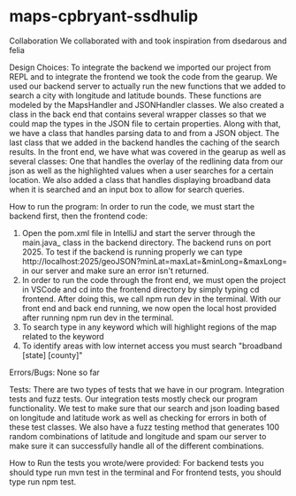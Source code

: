 # maps-cpbryant-ssdhulip

Collaboration
We collaborated with and took inspiration from dsedarous and felia


Design Choices:
To integrate the backend we imported our project from REPL and to integrate the frontend we took the code from the gearup. We used our backend server to actually run the new functions that we added to search a city with longitude and latitude bounds. These functions are modeled by the MapsHandler and JSONHandler classes. We also created a class in the back end that contains several wrapper classes so that we could map the types in the JSON file to certain properties. Along with that, we have a class that handles parsing data to and from a JSON object. The last class that we added in the backend handles the caching of the search results. In the front end, we have what was covered in the gearup as well as several classes: One that handles the overlay of the redlining data from our json as well as the highlighted values when a user searches for a certain location. We also added a class that handles displaying broadband data when it is searched and an input box to allow for search queries.

How to run the program:
In order to run the code, we must start the backend first, then the frontend code:
1. Open the pom.xml file in IntelliJ and start the server through the main.java_ class in the backend directory. The backend runs on port 2025. To test if the backend is running properly we can type http://localhost:2025/geoJSON?minLat=maxLat=&minLong=&maxLong= in our server and make sure an error isn't returned.
2. In order to run the code through the front end, we must open the project in VSCode and cd into the frontend directory by simply typing cd frontend. After doing this, we call npm run dev in the terminal. With our front end and back end running, we now open the local host provided after running npm run dev in the terminal.
3. To search type in any keyword which will highlight regions of the map related to the keyword
4. To identify areas with low internet access you must search "broadband [state] [county]"


Errors/Bugs:
None so far

Tests:
There are two types of tests that we have in our program. Integration tests and fuzz tests. Our integration tests mostly check our program functionality. We test to make sure that our search and json loading based on longitude and latitude work as well as checking for errors in both of these test classes. We also have a fuzz testing method that generates 100 random combinations of latitude and longitude and spam our server to make sure it can successfully handle all of the different combinations.


How to Run the tests you wrote/were provided:
For backend tests you should type run mvn test in the terminal and For frontend tests, you should type run npm test.

